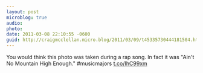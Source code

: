 ```yaml
---
layout: post
microblog: true
audio: 
photo: 
date: 2011-03-08 22:10:55 -0600
guid: http://craigmcclellan.micro.blog/2011/03/09/t45335730444181504.html
---
```

You would think this photo was taken during a rap song. In fact it was "Ain't No Mountain High Enough." #musicmajors [t.co/IhC99xm](http://t.co/IhC99xm)
